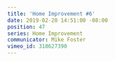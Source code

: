 ```yaml
---
title: 'Home Improvement #6'
date: 2019-02-20 14:51:00 -08:00
position: 47
series: Home Improvement
communicator: Mike Foster
vimeo_id: 318627390
---
```


